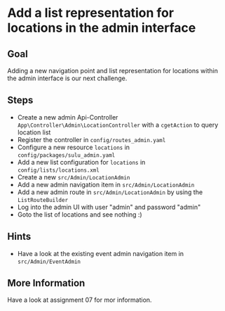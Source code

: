 Add a list representation for locations in the admin interface
==============================================================

Goal
----

Adding a new navigation point and list representation for locations within the admin interface 
is our next challenge.

Steps
-----

* Create a new admin Api-Controller `App\Controller\Admin\LocationController` with a `cgetAction` to query location list
* Register the controller in `config/routes_admin.yaml`
* Configure a new resource `locations` in `config/packages/sulu_admin.yaml`
* Add a new list configuration for `locations` in `config/lists/locations.xml`
* Create a new `src/Admin/LocationAdmin`
* Add a new admin navigation item in `src/Admin/LocationAdmin`
* Add a new admin route in `src/Admin/LocationAdmin` by using the `ListRouteBuilder`
* Log into the admin UI with user "admin" and password "admin"
* Goto the list of locations and see nothing :)

Hints
-----

* Have a look at the existing event admin navigation item in `src/Admin/EventAdmin`

More Information
----------------

Have a look at assignment 07 for mor information.
